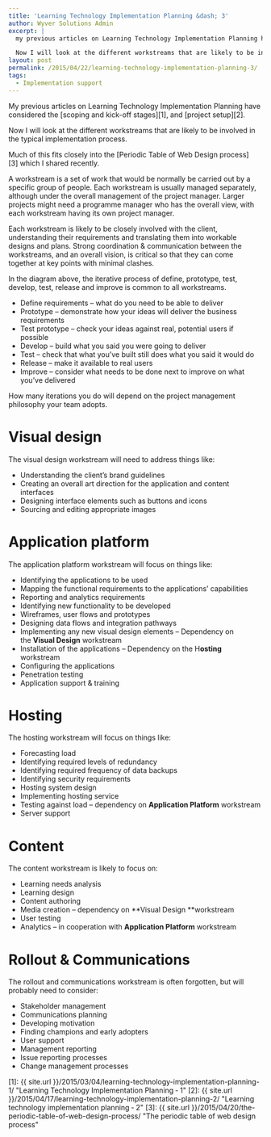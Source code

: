 ```yaml
---
title: 'Learning Technology Implementation Planning &dash; 3'
author: Wyver Solutions Admin
excerpt: |
  my previous articles on Learning Technology Implementation Planning have considered the scoping and kick-off stages, and project setup.

  Now I will look at the different workstreams that are likely to be involved in the typical implementation process.
layout: post
permalink: /2015/04/22/learning-technology-implementation-planning-3/
tags:
  - Implementation support
---
```

My previous articles on Learning Technology Implementation Planning have considered the [scoping and kick-off stages][1], and [project setup][2].

Now I will look at the different workstreams that are likely to be involved in the typical implementation process.

Much of this fits closely into the [Periodic Table of Web Design process][3] which I shared recently.

A workstream is a set of work that would be normally be carried out by a specific group of people. Each workstream is usually managed separately, although under the overall management of the project manager. Larger projects might need a programme manager who has the overall view, with each workstream having its own project manager.

Each workstream is likely to be closely involved with the client, understanding their requirements and translating them into workable designs and plans. Strong coordination &amp; communication between the workstreams, and an overall vision, is critical so that they can come together at key points with minimal clashes.

In the diagram above, the iterative process of define, prototype, test, develop, test, release and improve is common to all workstreams.

  * Define requirements &#8211; what do you need to be able to deliver
  * Prototype &#8211; demonstrate how your ideas will deliver the business requirements
  * Test prototype &#8211; check your ideas against real, potential users if possible
  * Develop &#8211; build what you said you were going to deliver
  * Test &#8211; check that what you&#8217;ve built still does what you said it would do
  * Release &#8211; make it available to real users
  * Improve &#8211; consider what needs to be done next to improve on what you&#8217;ve delivered

How many iterations you do will depend on the project management philosophy your team adopts.

# Visual design

The visual design workstream will need to address things like:

  * Understanding the client&#8217;s brand guidelines
  * Creating an overall art direction for the application and content interfaces
  * Designing interface elements such as buttons and icons
  * Sourcing and editing appropriate images

# Application platform

The application platform workstream will focus on things like:

  * Identifying the applications to be used
  * Mapping the functional requirements to the applications&#8217; capabilities
  * Reporting and analytics requirements
  * Identifying new functionality to be developed
  * Wireframes, user flows and prototypes
  * Designing data flows and integration pathways
  * Implementing any new visual design elements &#8211; Dependency on the **Visual Design** workstream
  * Installation of the applications &#8211; Dependency on the H**osting** workstream
  * Configuring the applications
  * Penetration testing
  * Application support &amp; training

# Hosting

The hosting workstream will focus on things like:

  * Forecasting load
  * Identifying required levels of redundancy
  * Identifying required frequency of data backups
  * Identifying security requirements
  * Hosting system design
  * Implementing hosting service
  * Testing against load &#8211; dependency on **Application Platform** workstream
  * Server support

# Content

The content workstream is likely to focus on:

  * Learning needs analysis
  * Learning design
  * Content authoring
  * Media creation &#8211; dependency on **Visual Design **workstream
  * User testing
  * Analytics &#8211; in cooperation with **Application Platform** workstream

# Rollout &amp; Communications

The rollout and communications workstream is often forgotten, but will probably need to consider:

  * Stakeholder management
  * Communications planning
  * Developing motivation
  * Finding champions and early adopters
  * User support
  * Management reporting
  * Issue reporting processes
  * Change management processes

 [1]: {{ site.url }}/2015/03/04/learning-technology-implementation-planning-1/ "Learning Technology Implementation Planning &dash; 1"
 [2]: {{ site.url }}/2015/04/17/learning-technology-implementation-planning-2/ "Learning technology implementation planning &dash; 2"
 [3]: {{ site.url }}/2015/04/20/the-periodic-table-of-web-design-process/ "The periodic table of web design process"
